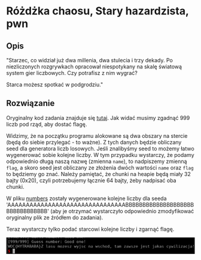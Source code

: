# Różdżka chaosu, Stary hazardzista, pwn

## Opis
"Starzec, co widział już dwa millenia, dwa stulecia i trzy dekady. Po niezliczonych rozgrywkach opracował niespotykany na skalę światową system gier liczbowych. Czy potrafisz z nim wygrać?

Starca możesz spotkać w podgrodziu."

## Rozwiązanie

Oryginalny kod zadania znajduje się [tutaj](./chal.cpp). Jak widać musimy zgadnąć 999 liczb pod rząd, aby dostać flagę.

Widzimy, że na początku programu alokowane są dwa obszary na stercie (będą do siebie przylegać - to ważne). Z tych danych będzie obliczany seed dla generatora liczb losowych. Jeśli znalibyśmy seed to możemy łatwo wygenerować sobie kolejne liczby. W tym przypadku wystarczy, że podamy odpowiednio długą naszą nazwę (zmienna `name`), to nadpiszemy zmienną `flag`, a skoro seed jest obliczany ze złożenia dwóch wartości `name` oraz `flag` to będziemy go znać. Należy pamiętać, że chunki na heapie będą miały 32 bajty (0x20), czyli potrzebujemy łącznie 64 bajty, żeby nadpisać oba chunki.

W pliku [numbers](./numbers.txt) zostały wygenerowane kolejne liczby dla seeda 'AAAAAAAAAAAAAAAAAAAAAAAAAAAAAAAABBBBBBBBBBBBBBBBBBBBBBBBBBBBBBBB' (aby je otrzymać wystarczyło odpowiednio zmodyfikować oryginalny plik ze źródłem do zadania).

Teraz wystarczy tylko podać starcowi kolejne liczby i zgarnąć flagę.

![flag](./img/flag.png)


